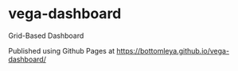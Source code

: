 # vega-dashboard
Grid-Based Dashboard

Published using Github Pages at https://bottomleya.github.io/vega-dashboard/

